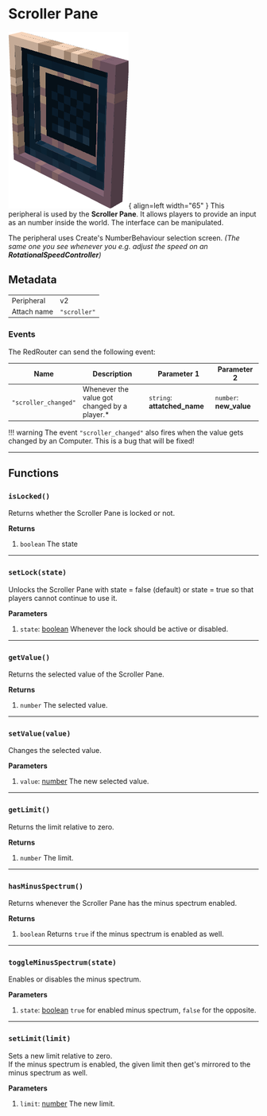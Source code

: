 # Scroller Pane

![Image title](../assets/images/peripherals/scroller_block.png){ align=left width="65" }
This peripheral is used by the **Scroller Pane**. It allows players to provide an input as an number inside the world. The interface can be manipulated.

The peripheral uses Create's NumberBehaviour selection screen. _(The same one you see whenever you e.g. adjust the speed on an **RotationalSpeedController**)_

## Metadata

| | |
|-|-|
| Peripheral | v2 |
| Attach name | `"scroller"` |

### Events

The RedRouter can send the following event:

| Name | Description | Parameter 1 | Parameter 2 |
|------|-------------|-------------|-------------|
| `"scroller_changed"` | Whenever the value got changed by a player.* | `string`: **attatched_name** | `number`: **new_value** |

!!! warning
    The event `"scroller_changed"` also fires when the value gets changed by an Computer. This is a bug that will be fixed!

---

## Functions

### `isLocked()`
Returns whether the Scroller Pane is locked or not.

**Returns**

 1. `boolean` The state

---

### `setLock(state)`
Unlocks the Scroller Pane with state = false (default) or state = true so that players cannot continue to use it.

**Parameters**

 1. `state`: [boolean](https://www.lua.org/manual/5.1/manual.html#2.2) Whenever the lock should be active or disabled.

---
### `getValue()`
Returns the selected value of the Scroller Pane.

**Returns**

 1. `number` The selected value.

---

### `setValue(value)`
Changes the selected value.

**Parameters**

 1. `value`: [number](https://www.lua.org/manual/5.1/manual.html#2.2) The new selected value.

---

### `getLimit()`
Returns the limit relative to zero.

**Returns**

 1. `number` The limit.

---

### `hasMinusSpectrum()`
Returns whenever the Scroller Pane has the minus spectrum enabled.

**Returns**

 1. `boolean` Returns `true` if the minus spectrum is enabled as well.

---

### `toggleMinusSpectrum(state)`
Enables or disables the minus spectrum.

**Parameters**

 1. `state`: [boolean](https://www.lua.org/manual/5.1/manual.html#2.2) `true` for enabled minus spectrum, `false` for the opposite.

---

### `setLimit(limit)`
Sets a new limit relative to zero.  
If the minus spectrum is enabled, the given limit then get's mirrored to the minus spectrum as well.

**Parameters**

 1. `limit`: [number](https://www.lua.org/manual/5.1/manual.html#2.2) The new limit.